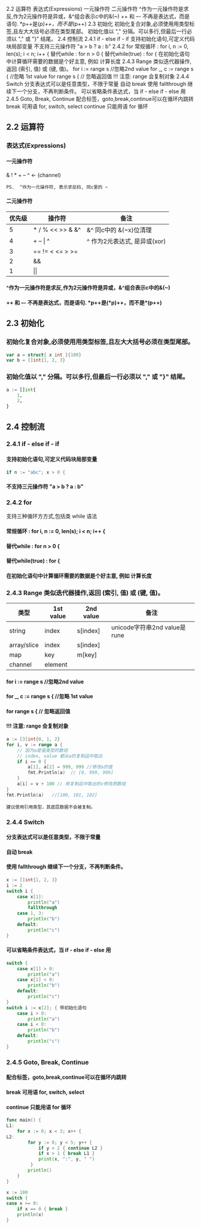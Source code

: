 2.2 运算符
    表达式(Expressions)
        一元操作符
        二元操作符
        ^作为一元操作符是求反,作为2元操作符是异或，&^组合表示c中的&(~)
        ++ 和 –- 不再是表达式，而是语句. *p++是(*p)++，而不是*(p++)
2.3 初始化
    初始化复合对象,必须使⽤用类型标签,且左⼤大括号必须在类型尾部。
    初始化值以 "," 分隔。可以多⾏,但最后一⾏必须以 "," 或 "}" 结尾。
2.4 控制流
    2.4.1 if - else if - if
        支持初始化语句,可定义代码块局部变量
        不支持三元操作符 "a > b ? a : b"
    2.4.2 for
        常规循环 : for i, n := 0, len(s); i < n; i++ {
        替代while : for n > 0 {
        替代while(true) : for {
        在初始化语句中计算循环需要的数据是个好主意, 例如 计算长度
    2.4.3 Range 类似迭代器操作,返回 (索引, 值) 或 (键, 值)。
        for i := range s //忽略2nd value
        for _, c := range s { //忽略 1st value
        for range s { // 忽略返回值
        !!! 注意: range 会复制对象
    2.4.4 Switch
        分支表达式可以是任意类型，不限于常量
        自动 break
        使用 fallthrough 继续下一个分支，不再判断条件。
        可以省略条件表达式，当 if - else if - else 用
    2.4.5 Goto, Break, Continue
        配合标签，goto,break,continue可以在循环内跳转
        break 可用语 for, switch, select
        continue 只能用语 for 循环


## 2.2 运算符


### 表达式(Expressions)

#### 一元操作符

& ! * + – ^  <- (channel) 

    PS.  ^作为一元操作符, 表示求反码, 同c里的 ~



#### 二元操作符

优先级  | 操作符   | 备注
------------- | ------------- | --------
5  |  \* / % << >> & &^ |  &^ 同c中的 &(~x)位清理
4  |  \+ – \| ^  |   ^ 作为2元表达式, 是异或(xor) 
3  |  == != < <= > >=  |    
2  |    &&      |
1  |    \|\|      |

#### ^作为一元操作符是求反,作为2元操作符是异或，&^组合表示c中的&(~)

#### ++ 和 –- 不再是表达式，而是语句. \*p++是(\*p)++，而不是\*(p++)  


## 2.3 初始化

### 初始化复合对象,必须使⽤用类型标签,且左⼤大括号必须在类型尾部。

```go
var a = struct{ x int }{100}
var b = []int{1, 2, 3}
```

### 初始化值以 "," 分隔。可以多⾏,但最后一⾏必须以 "," 或 "}" 结尾。

```python
a := []int{ 
    1,
    2,
}
```


## 2.4 控制流

### 2.4.1 if - else if - if

#### 支持初始化语句,可定义代码块局部变量

```go
if n := "abc"; x > 0 {
```

#### 不支持三元操作符 "a > b ? a : b"

### 2.4.2 for

支持三种循环⽅方式,包括类 while 语法

#### 常规循环 :     for i, n := 0, len(s); i < n; i++ {

#### 替代while :    for n > 0 {

#### 替代while(true) :   for {

#### 在初始化语句中计算循环需要的数据是个好主意, 例如 计算长度

### 2.4.3 Range  类似迭代器操作,返回 (索引, 值) 或 (键, 值)。


类型| 1st value | 2nd value |备注
  ---|---|---|---
string|index|s[index]| unicode字符串2nd value是rune
array/slice|index|s[index]
map| key | m[key]
channel | element

#### for i := range s   //忽略2nd value
#### for _, c := range s {   //忽略 1st value
#### for range s {   // 忽略返回值

#### !!! 注意: range 会复制对象

```go
a := [3]int{0, 1, 2}
for i, v := range a {
    // 因为a是值类型的数组
    // index, value 都从a的复制品中取出
    if i == 0 {
        a[1], a[2] = 999, 999 //修改a的值
        fmt.Println(a)  // [0, 999, 999]
    }
    a[i] = v + 100 // 用复制品中取出的v修改原数组
}
fmt.Println(a)   //[100, 101, 102]
```

    建议使用引用类型，其底层数据不会被复制。


### 2.4.4 Switch

#### 分支表达式可以是任意类型，不限于常量
#### 自动 break
#### 使用 fallthrough 继续下一个分支，不再判断条件。

```go
x := []int{1, 2, 3}
i := 2
switch i {
    case x[1]:
        println("a")
        fallthrough
    case 1, 3:
        println("b")
    default:
        println("c")
}
```

#### 可以省略条件表达式，当 if - else if - else 用

```go
switch {
    case x[1] > 0:
        println("a")
    case x[1] < 0:
        println("b")
    default:
        println("c")
}
switch i := x[2]; { 带初始化语句
    case i > 0:
        println("a")
    case i < 0:
        println("b")
    default:
        println("c")
}
```

### 2.4.5 Goto, Break, Continue

#### 配合标签，goto,break,continue可以在循环内跳转
#### break 可用语 for, switch, select
#### continue 只能用语 for 循环

```go
func main() {
L1:
    for x := 0; x < 3; x++ {
L2:
        for y := 0; y < 5; y++ {
            if y > 2 { continue L2 }
            if x > 1 { break L1 }
            print(x, ":", y, " ")
         }
        println()
    }
}
```

```go
x := 100
switch {
case x >= 0:
    if x == 0 { break }
    println(x)
}
```

